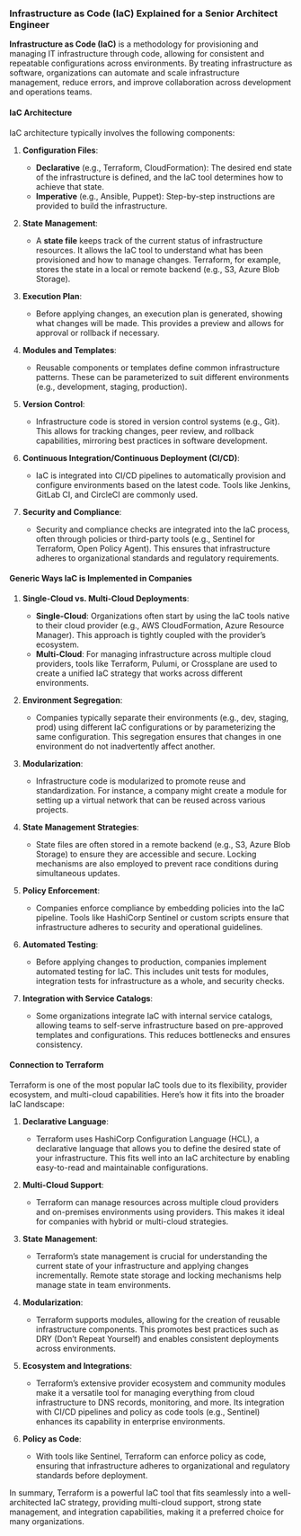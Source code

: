 ### Infrastructure as Code (IaC) Explained for a Senior Architect Engineer

**Infrastructure as Code (IaC)** is a methodology for provisioning and managing IT infrastructure through code, allowing for consistent and repeatable configurations across environments. By treating infrastructure as software, organizations can automate and scale infrastructure management, reduce errors, and improve collaboration across development and operations teams.

#### IaC Architecture

IaC architecture typically involves the following components:

1. **Configuration Files**:
   - **Declarative** (e.g., Terraform, CloudFormation): The desired end state of the infrastructure is defined, and the IaC tool determines how to achieve that state.
   - **Imperative** (e.g., Ansible, Puppet): Step-by-step instructions are provided to build the infrastructure.

2. **State Management**:
   - A **state file** keeps track of the current status of infrastructure resources. It allows the IaC tool to understand what has been provisioned and how to manage changes. Terraform, for example, stores the state in a local or remote backend (e.g., S3, Azure Blob Storage).

3. **Execution Plan**:
   - Before applying changes, an execution plan is generated, showing what changes will be made. This provides a preview and allows for approval or rollback if necessary.

4. **Modules and Templates**:
   - Reusable components or templates define common infrastructure patterns. These can be parameterized to suit different environments (e.g., development, staging, production).

5. **Version Control**:
   - Infrastructure code is stored in version control systems (e.g., Git). This allows for tracking changes, peer review, and rollback capabilities, mirroring best practices in software development.

6. **Continuous Integration/Continuous Deployment (CI/CD)**:
   - IaC is integrated into CI/CD pipelines to automatically provision and configure environments based on the latest code. Tools like Jenkins, GitLab CI, and CircleCI are commonly used.

7. **Security and Compliance**:
   - Security and compliance checks are integrated into the IaC process, often through policies or third-party tools (e.g., Sentinel for Terraform, Open Policy Agent). This ensures that infrastructure adheres to organizational standards and regulatory requirements.

#### Generic Ways IaC is Implemented in Companies

1. **Single-Cloud vs. Multi-Cloud Deployments**:
   - **Single-Cloud**: Organizations often start by using the IaC tools native to their cloud provider (e.g., AWS CloudFormation, Azure Resource Manager). This approach is tightly coupled with the provider’s ecosystem.
   - **Multi-Cloud**: For managing infrastructure across multiple cloud providers, tools like Terraform, Pulumi, or Crossplane are used to create a unified IaC strategy that works across different environments.

2. **Environment Segregation**:
   - Companies typically separate their environments (e.g., dev, staging, prod) using different IaC configurations or by parameterizing the same configuration. This segregation ensures that changes in one environment do not inadvertently affect another.

3. **Modularization**:
   - Infrastructure code is modularized to promote reuse and standardization. For instance, a company might create a module for setting up a virtual network that can be reused across various projects.

4. **State Management Strategies**:
   - State files are often stored in a remote backend (e.g., S3, Azure Blob Storage) to ensure they are accessible and secure. Locking mechanisms are also employed to prevent race conditions during simultaneous updates.

5. **Policy Enforcement**:
   - Companies enforce compliance by embedding policies into the IaC pipeline. Tools like HashiCorp Sentinel or custom scripts ensure that infrastructure adheres to security and operational guidelines.

6. **Automated Testing**:
   - Before applying changes to production, companies implement automated testing for IaC. This includes unit tests for modules, integration tests for infrastructure as a whole, and security checks.

7. **Integration with Service Catalogs**:
   - Some organizations integrate IaC with internal service catalogs, allowing teams to self-serve infrastructure based on pre-approved templates and configurations. This reduces bottlenecks and ensures consistency.

#### Connection to Terraform

Terraform is one of the most popular IaC tools due to its flexibility, provider ecosystem, and multi-cloud capabilities. Here’s how it fits into the broader IaC landscape:

1. **Declarative Language**:
   - Terraform uses HashiCorp Configuration Language (HCL), a declarative language that allows you to define the desired state of your infrastructure. This fits well into an IaC architecture by enabling easy-to-read and maintainable configurations.

2. **Multi-Cloud Support**:
   - Terraform can manage resources across multiple cloud providers and on-premises environments using providers. This makes it ideal for companies with hybrid or multi-cloud strategies.

3. **State Management**:
   - Terraform’s state management is crucial for understanding the current state of your infrastructure and applying changes incrementally. Remote state storage and locking mechanisms help manage state in team environments.

4. **Modularization**:
   - Terraform supports modules, allowing for the creation of reusable infrastructure components. This promotes best practices such as DRY (Don’t Repeat Yourself) and enables consistent deployments across environments.

5. **Ecosystem and Integrations**:
   - Terraform’s extensive provider ecosystem and community modules make it a versatile tool for managing everything from cloud infrastructure to DNS records, monitoring, and more. Its integration with CI/CD pipelines and policy as code tools (e.g., Sentinel) enhances its capability in enterprise environments.

6. **Policy as Code**:
   - With tools like Sentinel, Terraform can enforce policy as code, ensuring that infrastructure adheres to organizational and regulatory standards before deployment.

In summary, Terraform is a powerful IaC tool that fits seamlessly into a well-architected IaC strategy, providing multi-cloud support, strong state management, and integration capabilities, making it a preferred choice for many organizations.
